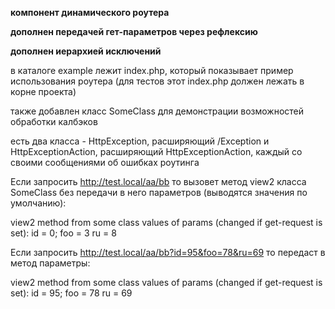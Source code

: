 **компонент динамического роутера**

**дополнен передачей гет-параметров через рефлексию**

**дополнен иерархией исключений**

в каталоге example лежит index.php, который показывает пример использования роутера (для тестов этот index.php должен лежать в корне проекта)

также добавлен класс SomeClass для демонстрации возможностей обработки калбэков

есть два класса - HttpException,  расширяющий /Exception и HttpExceptionAction, расширяющий HttpExceptionAction, каждый со своими сообщениями об ошибках роутинга



Если запросить http://test.local/aa/bb то вызовет метод view2 класса SomeClass без передачи в него параметров (выводятся значения по умолчанию):

view2 method from some class values of params (changed if get-request is set): id = 0; foo = 3 ru = 8

Если запросить http://test.local/aa/bb?id=95&foo=78&ru=69 то передаст в метод параметры:

view2 method from some class values of params (changed if get-request is set): id = 95; foo = 78 ru = 69